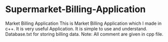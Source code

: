 # Supermarket-Billing-Application
Market Billing Application
This is Market Billing Application which I made in c++.
It is very useful Application.
It is simple to use and understand.
Database.txt for storing billing data.
Note: All comment are given in cpp file.

